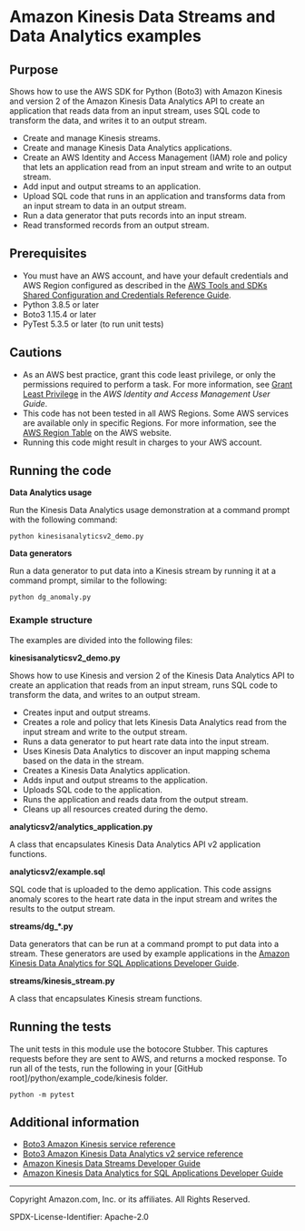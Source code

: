# Amazon Kinesis Data Streams and Data Analytics examples

## Purpose

Shows how to use the AWS SDK for Python (Boto3) with Amazon Kinesis and version 2 of
the Amazon Kinesis Data Analytics API to create an application that reads data from
an input stream, uses SQL code to transform the data, and writes it to an output
stream.

* Create and manage Kinesis streams.
* Create and manage Kinesis Data Analytics applications.
* Create an AWS Identity and Access Management (IAM) role and policy that lets 
an application read from an input stream and write to an output stream.
* Add input and output streams to an application.
* Upload SQL code that runs in an application and transforms data from an input
stream to data in an output stream.
* Run a data generator that puts records into an input stream.
* Read transformed records from an output stream.

## Prerequisites

- You must have an AWS account, and have your default credentials and AWS Region
  configured as described in the [AWS Tools and SDKs Shared Configuration and
  Credentials Reference Guide](https://docs.aws.amazon.com/credref/latest/refdocs/creds-config-files.html).
- Python 3.8.5 or later
- Boto3 1.15.4 or later
- PyTest 5.3.5 or later (to run unit tests)

## Cautions

- As an AWS best practice, grant this code least privilege, or only the 
  permissions required to perform a task. For more information, see 
  [Grant Least Privilege](https://docs.aws.amazon.com/IAM/latest/UserGuide/best-practices.html#grant-least-privilege) 
  in the *AWS Identity and Access Management 
  User Guide*.
- This code has not been tested in all AWS Regions. Some AWS services are 
  available only in specific Regions. For more information, see the 
  [AWS Region Table](https://aws.amazon.com/about-aws/global-infrastructure/regional-product-services/)
  on the AWS website.
- Running this code might result in charges to your AWS account.


## Running the code

**Data Analytics usage**

Run the Kinesis Data Analytics usage demonstration at a command prompt with 
the following command:

```
python kinesisanalyticsv2_demo.py
``` 

**Data generators**

Run a data generator to put data into a Kinesis stream by running it at a 
command prompt, similar to the following:

```
python dg_anomaly.py
```

### Example structure

The examples are divided into the following files:

**kinesisanalyticsv2_demo.py**

Shows how to use Kinesis and version 2 of the Kinesis Data Analytics API to create 
an application that reads from an input stream, runs SQL code to transform the data,
and writes to an output stream.  

* Creates input and output streams.
* Creates a role and policy that lets Kinesis Data Analytics read from the input
stream and write to the output stream.
* Runs a data generator to put heart rate data into the input stream.
* Uses Kinesis Data Analytics to discover an input mapping schema based on the data
in the stream.
* Creates a Kinesis Data Analytics application.
* Adds input and output streams to the application.
* Uploads SQL code to the application.
* Runs the application and reads data from the output stream.
* Cleans up all resources created during the demo. 

**analyticsv2/analytics_application.py**

A class that encapsulates Kinesis Data Analytics API v2 application functions. 

**analyticsv2/example.sql**

SQL code that is uploaded to the demo application. This code assigns
anomaly scores to the heart rate data in the input stream and writes the results
to the output stream.

**streams/dg_\*.py**

Data generators that can be run at a command prompt to put data into a stream. These
generators are used by example applications in the [Amazon Kinesis Data Analytics 
for SQL Applications Developer Guide](https://docs.aws.amazon.com/kinesisanalytics/latest/dev/what-is.html).

**streams/kinesis_stream.py**

A class that encapsulates Kinesis stream functions.

## Running the tests

The unit tests in this module use the botocore Stubber. This captures requests before 
they are sent to AWS, and returns a mocked response. To run all of the tests, 
run the following in your [GitHub root]/python/example_code/kinesis folder.

```    
python -m pytest
```

## Additional information

- [Boto3 Amazon Kinesis service reference](https://boto3.amazonaws.com/v1/documentation/api/latest/reference/services/kinesis.html)
- [Boto3 Amazon Kinesis Data Analytics v2 service reference](https://boto3.amazonaws.com/v1/documentation/api/latest/reference/services/kinesisanalyticsv2.html)
- [Amazon Kinesis Data Streams Developer Guide](https://docs.aws.amazon.com/streams/latest/dev/introduction.html)
- [Amazon Kinesis Data Analytics for SQL Applications Developer Guide](https://docs.aws.amazon.com/kinesisanalytics/latest/dev/what-is.html)
---
Copyright Amazon.com, Inc. or its affiliates. All Rights Reserved.

SPDX-License-Identifier: Apache-2.0
